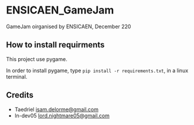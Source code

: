 # ENSICAEN_GameJam
GameJam oirganised by ENSICAEN, December 220

## How to install requirments

This project use pygame.

In order to install pygame, type `pip install -r requirements.txt`, in a linux terminal.

## Credits

- Taedriel <isam.delorme@gmail.com> 
- ln-dev05 <lord.nightmare05@gmail.com>
